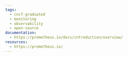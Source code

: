 ```yaml
---
tags:
  - cncf-graduated
  - monitoring
  - observability
  - open-source
documentation:
  - https://prometheus.io/docs/introduction/overview/
resources:
  - https://prometheus.io/
---
```

